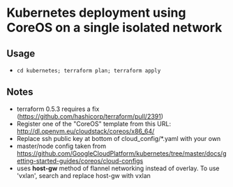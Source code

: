 # Kubernetes deployment using CoreOS on a single isolated network

## Usage
 - `cd kubernetes; terraform plan; terraform apply`

## Notes
 - terraform 0.5.3 requires a fix (https://github.com/hashicorp/terraform/pull/2391)
 - Register one of the "CoreOS" template from this URL: http://dl.openvm.eu/cloudstack/coreos/x86_64/
 - Replace ssh public key at bottom of cloud_config/*.yaml with your own
 - master/node config taken from https://github.com/GoogleCloudPlatform/kubernetes/tree/master/docs/getting-started-guides/coreos/cloud-configs
 - uses **host-gw** method of flannel networking instead of overlay. To use 'vxlan', search and replace host-gw with vxlan

